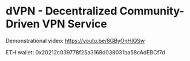 # dVPN - Decentralized Community-Driven VPN Service

Demonstrational video: https://youtu.be/8GByOnHIQSw

ETH wallet: 0x20212c039778f25a3168d038031ba58cAdEBCf7d
